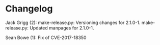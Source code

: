 Changelog
=========

Jack Grigg (2):
      make-release.py: Versioning changes for 2.1.0-1.
      make-release.py: Updated manpages for 2.1.0-1.

Sean Bowe (1):
      Fix of CVE-2017-18350


